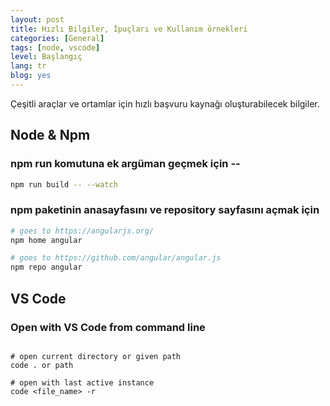 ```yaml
---
layout: post
title: Hızlı Bilgiler, İpuçları ve Kullanım örnekleri
categories: [General]
tags: [node, vscode]
level: Başlangıç
lang: tr
blog: yes
--- 
```


Çeşitli araçlar ve ortamlar için hızlı başvuru kaynağı oluşturabilecek bilgiler.

## Node & Npm

### npm run komutuna ek argüman geçmek için _--_
~~~ bash
npm run build -- --watch
~~~

### npm paketinin anasayfasını ve repository sayfasını açmak için
~~~ bash
# goes to https://angularjs.org/
npm home angular

# goes to https://github.com/angular/angular.js
npm repo angular
~~~

## VS Code

### Open with VS Code from command line

~~~

# open current directory or given path
code . or path

# open with last active instance
code <file_name> -r 

~~~
